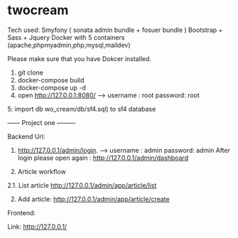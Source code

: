 # twocream
Tech used: Smyfony ( sonata admin bundle + fosuer bundle ) Bootstrap + Sass + Jquery
Docker with 5 containers (apache,phpmyadmin,php,mysql,maildev)






Please make sure that you have Dokcer installed. 


1. git clone
2. docker-compose build
3. docker-compose up -d
4. open http://127.0.0.1:8080/   ——> username : root
						      password: root

5: import db wo_cream/db/sf4.sql) to sf4 database



—— Project one ———



Backend Url:




1. http://127.0.0.1/admin/login. ——> username : admin
						      password: admin
After login please open again : http://127.0.0.1/admin/dashboard

2. Article workflow 

2.1. List article
http://127.0.0.1/admin/app/article/list

2. Add article:
http://127.0.0.1/admin/app/article/create


Frontend:

Link: http://127.0.0.1/
